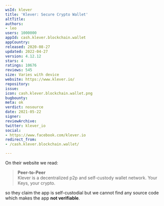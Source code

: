 ```yaml
---
wsId: klever
title: 'Klever: Secure Crypto Wallet'
altTitle: 
authors:
- leo
users: 1000000
appId: cash.klever.blockchain.wallet
appCountry: 
released: 2020-08-27
updated: 2022-04-27
version: 4.12.12
stars: 4
ratings: 10676
reviews: 545
size: Varies with device
website: https://www.klever.io/
repository: 
issue: 
icon: cash.klever.blockchain.wallet.png
bugbounty: 
meta: ok
verdict: nosource
date: 2021-05-22
signer: 
reviewArchive: 
twitter: klever_io
social:
- https://www.facebook.com/klever.io
redirect_from:
- /cash.klever.blockchain.wallet/

---
```


On their website we read:

> **Peer-to-Peer**<br>
  Klever is a decentralized p2p and self-custody wallet network. Your Keys, your
  crypto.

so they claim the app is self-custodial but we cannot find any source code which
makes the app **not verifiable**.
